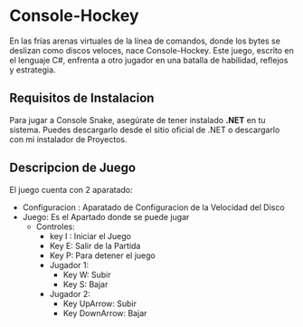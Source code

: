 # Console-Hockey
En las frías arenas virtuales de la línea de comandos, donde los bytes se deslizan como discos veloces, nace Console-Hockey. Este juego, escrito en el lenguaje C#, enfrenta a otro jugador en una batalla de habilidad, reflejos y estrategia.

## Requisitos de Instalacion
Para jugar a Console Snake, asegúrate de tener instalado **.NET** en tu sistema. Puedes descargarlo desde el sitio oficial de .NET o descargarlo con mi instalador de Proyectos.

## Descripcion de Juego
El juego cuenta con 2 aparatado:
* Configuracion : Aparatado de Configuracion de la Velocidad del Disco 
* Juego: Es el Apartado donde se puede jugar
  * Controles:
    * key I : Iniciar el Juego
    * Key E: Salir de la Partida
    * Key P: Para detener el juego
    * Jugador 1:
      * Key W: Subir
      * Key S: Bajar
    * Jugador 2:
      * Key UpArrow: Subir
      * Key DownArrow: Bajar
